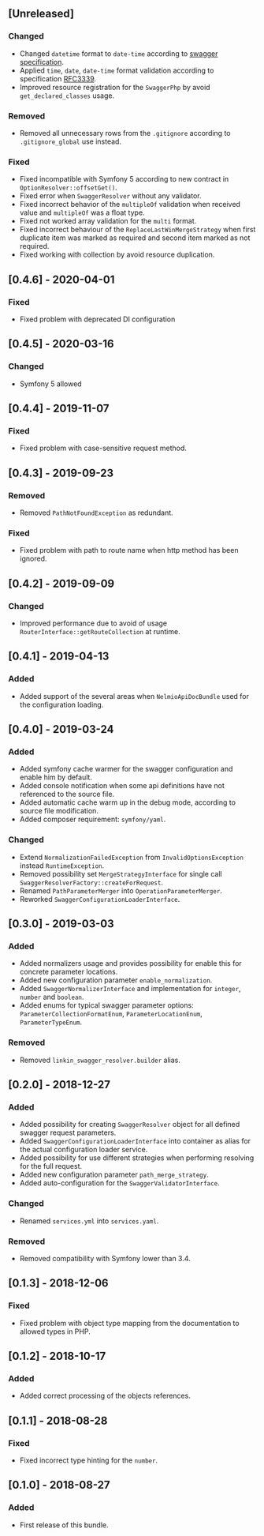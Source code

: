 ## [Unreleased]
### Changed
- Changed `datetime` format to `date-time` according to [swagger specification](https://swagger.io/specification/).
- Applied `time`, `date`, `date-time` format validation
  according to specification [RFC3339](https://xml2rfc.tools.ietf.org/public/rfc/html/rfc3339.html#anchor14).
- Improved resource registration for the `SwaggerPhp` by avoid `get_declared_classes` usage.
### Removed
- Removed all unnecessary rows from the `.gitignore` according to `.gitignore_global` use instead.
### Fixed
- Fixed incompatible with Symfony 5 according to new contract in `OptionResolver::offsetGet()`.
- Fixed error when `SwaggerResolver` without any validator.
- Fixed incorrect behavior of the `multipleOf` validation when received value and `multipleOf` was a float type.
- Fixed not worked array validation for the `multi` format.
- Fixed incorrect behaviour of the `ReplaceLastWinMergeStrategy` when first duplicate item was marked as required
  and second item marked as not required.
- Fixed working with collection by avoid resource duplication.

## [0.4.6] - 2020-04-01
### Fixed
- Fixed problem with deprecated DI configuration

## [0.4.5] - 2020-03-16
### Changed
- Symfony 5 allowed

## [0.4.4] - 2019-11-07
### Fixed
- Fixed problem with case-sensitive request method.

## [0.4.3] - 2019-09-23
### Removed
- Removed `PathNotFoundException` as redundant.
### Fixed
- Fixed problem with path to route name when http method has been ignored.

## [0.4.2] - 2019-09-09
### Changed
- Improved performance due to avoid of usage `RouterInterface::getRouteCollection` at runtime.

## [0.4.1] - 2019-04-13
### Added
- Added support of the several areas when `NelmioApiDocBundle` used for the configuration loading.

## [0.4.0] - 2019-03-24
### Added
- Added symfony cache warmer for the swagger configuration and enable him by default.
- Added console notification when some api definitions have not referenced to the source file.
- Added automatic cache warm up in the debug mode, according to source file modification.
- Added composer requirement: `symfony/yaml`.
### Changed
- Extend `NormalizationFailedException` from `InvalidOptionsException` instead `RuntimeException`.
- Removed possibility set `MergeStrategyInterface` for single call `SwaggerResolverFactory::createForRequest`.
- Renamed `PathParameterMerger` into `OperationParameterMerger`.
- Reworked `SwaggerConfigurationLoaderInterface`.

## [0.3.0] - 2019-03-03
### Added
- Added normalizers usage and provides possibility for enable this for concrete parameter locations.
- Added new configuration parameter `enable_normalization`.
- Added `SwaggerNormalizerInterface` and implementation for `integer`, `number` and `boolean`.
- Added enums for typical swagger parameter options:
    `ParameterCollectionFormatEnum`, `ParameterLocationEnum`, `ParameterTypeEnum`.
### Removed
- Removed `linkin_swagger_resolver.builder` alias.

## [0.2.0] - 2018-12-27
### Added
- Added possibility for creating `SwaggerResolver` object for all defined swagger request parameters.
- Added `SwaggerConfigurationLoaderInterface` into container as alias for the actual configuration loader service.
- Added possibility for use different strategies when performing resolving for the full request.
- Added new configuration parameter `path_merge_strategy`.
- Added auto-configuration for the `SwaggerValidatorInterface`.
### Changed
- Renamed `services.yml` into `services.yaml`.
### Removed
- Removed compatibility with Symfony lower than 3.4.

## [0.1.3] - 2018-12-06
### Fixed
- Fixed problem with object type mapping from the documentation to allowed types in PHP.

## [0.1.2] - 2018-10-17
### Added
- Added correct processing of the objects references.

## [0.1.1] - 2018-08-28
### Fixed
- Fixed incorrect type hinting for the `number`.

## [0.1.0] - 2018-08-27
### Added
- First release of this bundle.

